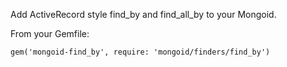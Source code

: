 Add ActiveRecord style find_by and find_all_by to your Mongoid.

From your Gemfile:

    gem('mongoid-find_by', require: 'mongoid/finders/find_by')
